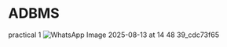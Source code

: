 # ADBMS
practical 1
![WhatsApp Image 2025-08-13 at 14 48 39_cdc73f65](https://github.com/user-attachments/assets/e03c09e9-3961-4b7b-927b-69e58e556b6c)

